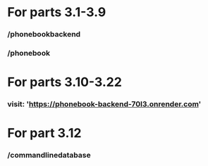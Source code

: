 # For parts 3.1-3.9
### /phonebookbackend
### /phonebook
# For parts 3.10-3.22
### visit: 'https://phonebook-backend-70l3.onrender.com'
# For part 3.12
### /commandlinedatabase
